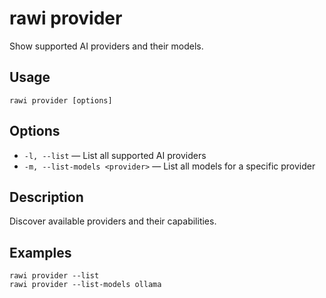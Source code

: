# rawi provider

Show supported AI providers and their models.

## Usage

```
rawi provider [options]
```

## Options

- `-l, --list` — List all supported AI providers
- `-m, --list-models <provider>` — List all models for a specific provider

## Description

Discover available providers and their capabilities.

## Examples

```
rawi provider --list
rawi provider --list-models ollama
```
